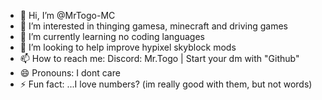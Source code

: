 - 👋 Hi, I’m @MrTogo-MC
- 👀 I’m interested in thinging gamesa, minecraft and driving games
- 🌱 I’m currently learning no coding languages
- 💞️ I’m looking to help improve hypixel skyblock mods
- 📫 How to reach me: Discord: Mr.Togo | Start your dm with "Github" 
- 😄 Pronouns: I dont care
- ⚡ Fun fact: ...I love numbers? (im really good with them, but not words)

<!---
MrTogo-MC/MrTogo-MC is a ✨ special ✨ repository because its `README.md` (this file) appears on your GitHub profile.
You can click the Preview link to take a look at your changes.
--->
